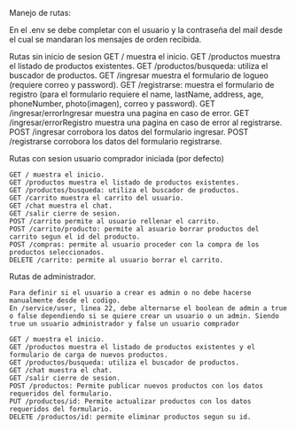Manejo de rutas: 

En el .env se debe completar con el usuario y la contraseña del mail desde el cual se mandaran los mensajes de orden recibida.

Rutas sin inicio de sesion
    GET / muestra el inicio.
    GET /productos muestra el listado de productos existentes.
    GET /productos/busqueda: utiliza el buscador de productos.
    GET /ingresar muestra el formulario de logueo (requiere correo y password).
    GET /registrarse: muestra el formulario de registro (para el formulario requiere el name, lastName, address, age, phoneNumber, photo(imagen), correo y password).
    GET /ingresar/errorIngresar muestra una pagina en caso de error.
    GET /ingresar/errorRegistro muestra una pagina en caso de error al registrarse.
    POST /ingresar corrobora los datos del formulario ingresar.
    POST /registrarse corrobora los datos del formulario registrarse.

Rutas con sesion usuario comprador iniciada (por defecto)

    GET / muestra el inicio.
    GET /productos muestra el listado de productos existentes.
    GET /productos/busqueda: utiliza el buscador de productos.
    GET /carrito muestra el carrito del usuario.
    GET /chat muestra el chat.
    GET /salir cierre de sesion.
    POST /carrito permite al usuario rellenar el carrito.
    POST /carrito/producto: permite al asuario borrar productos del carrito segun el id del producto.
    POST /compras: permite al usuario proceder con la compra de los productos seleccionados.
    DELETE /carrito: permite al usuario borrar el carrito.

Rutas de administrador.

    Para definir si el usuario a crear es admin o no debe hacerse manualmente desde el codigo.
    En /service/user, linea 22, debe alternarse el boolean de admin a true o false dependiendo si se quiere crear un usuario o un admin. Siendo true un usuario administrador y false un usuario comprador

    GET / muestra el inicio.
    GET /productos muestra el listado de productos existentes y el formulario de carga de nuevos productos.
    GET /productos/busqueda: utiliza el buscador de productos.
    GET /chat muestra el chat.
    GET /salir cierre de sesion.
    POST /productos: Permite publicar nuevos productos con los datos requeridos del formulario.
    PUT /productos/id: Permite actualizar productos con los datos requeridos del formulario.
    DELETE /productos/id: permite eliminar productos segun su id.
